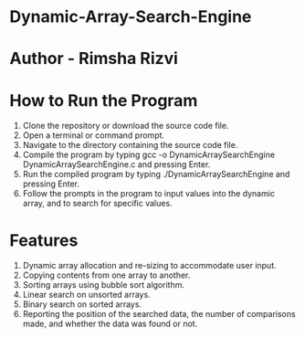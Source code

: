 # Dynamic-Array-Search-Engine
# Author - Rimsha Rizvi

# How to Run the Program
1. Clone the repository or download the source code file.
2. Open a terminal or command prompt.
3. Navigate to the directory containing the source code file.
4. Compile the program by typing gcc -o DynamicArraySearchEngine DynamicArraySearchEngine.c and pressing Enter.
5. Run the compiled program by typing ./DynamicArraySearchEngine and pressing Enter.
6. Follow the prompts in the program to input values into the dynamic array, and to search for specific values.

# Features
1. Dynamic array allocation and re-sizing to accommodate user input.
2. Copying contents from one array to another.
3. Sorting arrays using bubble sort algorithm.
4. Linear search on unsorted arrays.
5. Binary search on sorted arrays.
6. Reporting the position of the searched data, the number of comparisons made, and whether the data was found or not.
